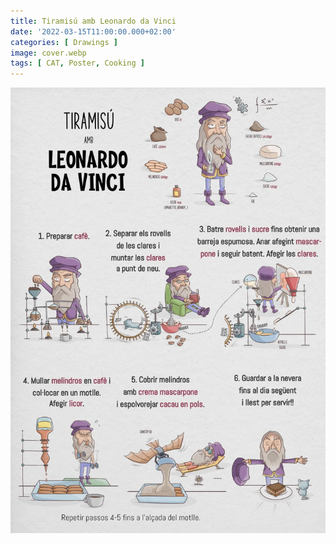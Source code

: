 ```yaml
---
title: Tiramisú amb Leonardo da Vinci
date: '2022-03-15T11:00:00.000+02:00'
categories: [ Drawings ]
image: cover.webp
tags: [ CAT, Poster, Cooking ]
---
```


![](leo_tiramisu.webp "Tiramisú amb Leonardo da Vinci")
